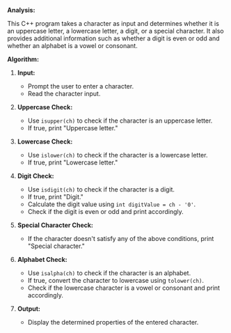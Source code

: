 **Analysis:**

This C++ program takes a character as input and determines whether it is an uppercase letter, a lowercase letter, a digit, or a special character. It also provides additional information such as whether a digit is even or odd and whether an alphabet is a vowel or consonant.

**Algorithm:**

1. **Input:**
   - Prompt the user to enter a character.
   - Read the character input.

2. **Uppercase Check:**
   - Use `isupper(ch)` to check if the character is an uppercase letter.
   - If true, print "Uppercase letter."

3. **Lowercase Check:**
   - Use `islower(ch)` to check if the character is a lowercase letter.
   - If true, print "Lowercase letter."

4. **Digit Check:**
   - Use `isdigit(ch)` to check if the character is a digit.
   - If true, print "Digit."
   - Calculate the digit value using `int digitValue = ch - '0'`.
   - Check if the digit is even or odd and print accordingly.

5. **Special Character Check:**
   - If the character doesn't satisfy any of the above conditions, print "Special character."

6. **Alphabet Check:**
   - Use `isalpha(ch)` to check if the character is an alphabet.
   - If true, convert the character to lowercase using `tolower(ch)`.
   - Check if the lowercase character is a vowel or consonant and print accordingly.

7. **Output:**
   - Display the determined properties of the entered character.

